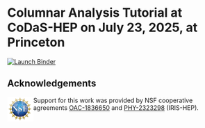 # Columnar Analysis Tutorial at CoDaS-HEP on July 23, 2025, at Princeton

<!--- Click on this link:

<p align="center">
  <a href="https://ianna.github.io/2025-07-23-CoDaS-HEP-Columnar-Data-Analysis-tutorial/lab/index.html?path=student.ipynb">
    <img src="https://jupyterlite.readthedocs.io/en/latest/_static/badge.svg" alt="Launch JupyterLite" height="40">
  </a>
</p>

to open your student notebook in JupyterLite. --->

<p align="left">
  <a href="https://binderhub.ssl-hep.org/v2/gh/iris-hep/codas-hep-2025/python?site=nrp&memory=2.5&cpu=1&qos=Guaranteed&filepath=codas-hep-2025/Columnar-Analysis/site/files/student.ipynb">
    <img src="https://binderhub.ssl-hep.org/badge_logo.svg" alt="Launch Binder" height="40">
 </a>
</p>


## Acknowledgements
<div>
<img src="img/NSF%20logo.png" width="60" align="left"/>
</div>

Support for this work was provided by NSF cooperative agreements [OAC-1836650](https://www.nsf.gov/awardsearch/showAward?AWD_ID=1836650) and [PHY-2323298](https://www.nsf.gov/awardsearch/showAward?AWD_ID=2323298) (IRIS-HEP).
